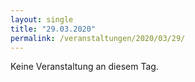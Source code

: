 ```yaml
---
layout: single
title: "29.03.2020"
permalink: /veranstaltungen/2020/03/29/
---
```


Keine Veranstaltung an diesem Tag.
